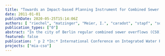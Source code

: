 ```yaml
---
title: "Towards an Impact-based Planning Instrument for Combined Sewer Management in Berlin, Germany."
date: 2011-01-01
publishDate: 2020-05-25T15:14:06Z
authors: [ "riechel", "matzinger", "Meier, I.", "caradot", "stapf", "sonnenberg", "Pawlowsky-Reusing, E.", "Heinzmann, B.", "rouault" ]
publication_types: ["0"]
abstract: "In the city of Berlin regular combined sewer overflows (CSO) lead to acute stress of aquatic organisms in the receiving River Spree and its side channels. Of most concern are oxygen depressions, following the inflow of degradable organic matter via ~180 CSO outlets, along a river stretch of 16 km. For the assessment of the severity of these oxygen depressions, an existing impact-based approach suggested by Lammersen (1997) was combined with information on the local fish fauna. Application of this locally adapted assessment method to seven years of oxygen measurements at a CSO hotspot in the river yielded an annual average of 14 periods with suboptimal conditions for which adverse effects on the fish fauna are expected and 20 periods with critical conditions for which acute fish kills are possible. Further investigation on rain and sewer management data proved that such critical conditions only occurred as a direct result of CSO events, whereas suboptimal conditions are also possible at dry weather and may last up to 32 days (Riechel et al. 2010)."
featured: false
publication: ' p 2 *In:* International Conference on Integrated Water Ressource Management. Dresden. 12-13 October 2011'
projects: ["mia-cso"]
---
```


